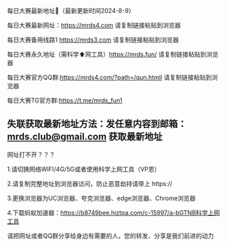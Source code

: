 每日大赛最新地址👋（最新更新时间2024-8-9）

每日大赛最新网址：https://mrds4.com  请复制链接粘贴到浏览器

每日大赛备用线路1 https://mrds3.com  请复制链接粘贴到浏览器

每日大赛永久地址（需科学⬆️网工具）https://mrds.fun/  请复制链接粘贴到浏览器

每日大赛官方QQ群:https://mrds4.com/?path=/qun.htmll  请复制链接粘贴到浏览器

每日大赛TG官方群:https://t.me/mrds_fun1

失联获取最新地址方法：发任意内容到邮箱：mrds.club@gmail.com 获取最新地址
----------------------------------------------------------------------------------------------------------------------------
网址打不开？？？

1.请切换网络WIFI/4G/5G或者使用科学上网工具（VP恩）

2.请复制完整地址到浏览器访问，防止恶意劫持请带上 https://

3.更换浏览器为UC浏览器、夸克浏览器、edge浏览器、Chrome浏览器

4.下载蚂蚁加速器：https://b8749bee.hiztpa.com/c-15997/a-bGTNB科学上网工具

请把网址或者QQ群分享给身边有需要的人，您的转发、分享是我们前进的动力

